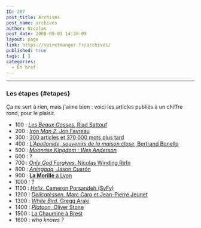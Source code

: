 ```yaml
---
ID: 287
post_title: Archives
post_name: archives
author: Nicolas
post_date: 2008-09-01 14:38:09
layout: page
link: https://voiretmanger.fr/archives/
published: true
tags: [ ]
categories:
  - En bref
---
```

***

### Les étapes {#etapes}

Ça ne sert à rien, mais j'aime bien : voici les articles publiés à un chiffre rond, pour le plaisir.

<div markdown="1" class="etapes">

- 100 : [*Les Beaux Gosses*, Riad Sattouf](https://voiretmanger.fr/les-beaux-gosses-sattouf/)
- 200 : [*Iron Man 2*, Jon Favreau](https://voiretmanger.fr/iron-man-2-favreau/)
- 300 : [300 articles et 370 000 mots plus tard](https://voiretmanger.fr/300-articles-370000-mots-plus-tard/)
- 400 : [*L’Apollonide, souvenirs de la maison close*, Bertrand Bonello](https://voiretmanger.fr/apollonide-souvenirs-maison-close-bonello/)
- 500 : [*Moonrise Kingdom : Wes Anderson*](https://voiretmanger.fr/moonrise-kingdom-anderson/)
- 600 : ?
- 700 : [*Only God Forgives*, Nicolas Winding Refn](https://voiretmanger.fr/only-god-forgives-winding-refn/)
- 800 : [*Aningaaq*, Jason Cuarón](https://voiretmanger.fr/aningaaq-cuaron/)
- 900 : [**La Morille** à Lyon](https://voiretmanger.fr/morille-lyon/)
- 1000 : ?
- 1100 : [*Helix*, Cameron Porsandeh (SyFy)](https://voiretmanger.fr/helix-porsandeh-syfy/)
- 1200 : [*Delicatessen*, Marc Caro et Jean-Pierre Jeunet](https://voiretmanger.fr/delicatessen-caro-jeunet/)
- 1300 : [*White Bird*, Gregg Araki](https://voiretmanger.fr/white-bird-araki/)
- 1400 : [*Platoon*, Oliver Stone](https://voiretmanger.fr/platoon-stone/)
- 1500 : [La Chaumine à Brest](https://voiretmanger.fr/chaumine-brest/)
- 1600 : *who knows ?*

</div>